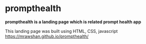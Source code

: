 # prompthealth

**prompthealth is a landing page which is related prompt health app**

This landing page was built using HTML, CSS, javascript
https://mrawshan.github.io/prompthealth/
